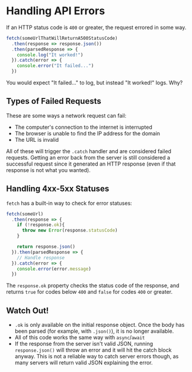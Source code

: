 # Handling API Errors

If an HTTP status code is `400` or greater, the request errored in some way.

```js
fetch(someUrlThatWillReturnA500StatusCode)
  .then(response => response.json())
  .then(parsedResponse => {
    console.log("It worked!")
  }).catch(error => {
    console.error("It failed...")
  })
```

You would expect "It failed..." to log, but instead "It worked!" logs. Why?

## Types of Failed Requests

These are some ways a network request can fail:

* The computer's connection to the internet is interrupted
* The browser is unable to find the IP address for the domain
* The URL is invalid

All of these will trigger the `.catch` handler and are considered failed requests. Getting an error back from the server is still considered a successful request since it generated an HTTP response (even if that response is not what you wanted).

## Handling 4xx-5xx Statuses

`fetch` has a built-in way to check for error statuses:

```js
fetch(someUrl)
  .then(response => {
    if (!response.ok){
      throw new Error(response.statusCode)
    }

    return response.json()
  }).then(parsedResponse => {
    // Handle response
  }).catch(error => {
    console.error(error.message)
  })
```

The `response.ok` property checks the status code of the response, and returns `true` for codes below `400` and `false` for codes `400` or greater.

## Watch Out!

* `.ok` is only available on the initial response object. Once the body has been parsed (for example, with `.json()`), it is no longer available.
* All of this code works the same way with `async`/`await`
* If the response from the server isn't valid JSON, running `response.json()` will throw an error and it will hit the catch block anyway. This is not a reliable way to catch server errors though, as many servers will return valid JSON explaining the error.
